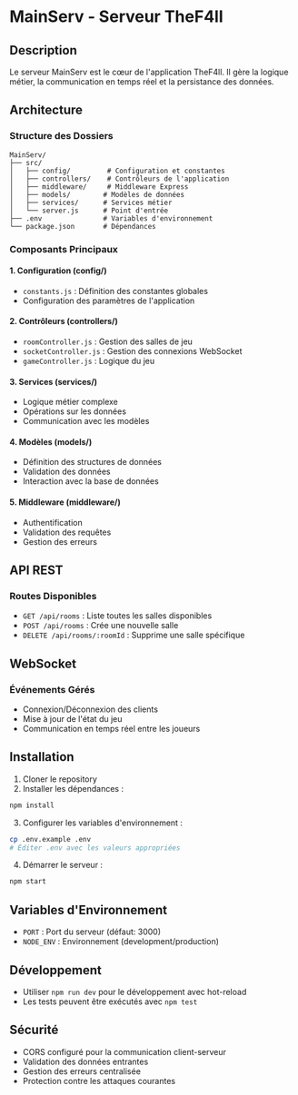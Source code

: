 # MainServ - Serveur TheF4ll

## Description

Le serveur MainServ est le cœur de l'application TheF4ll. Il gère la logique métier, la communication en temps réel et la persistance des données.

## Architecture

### Structure des Dossiers

```
MainServ/
├── src/
│   ├── config/         # Configuration et constantes
│   ├── controllers/    # Contrôleurs de l'application
│   ├── middleware/     # Middleware Express
│   ├── models/        # Modèles de données
│   ├── services/      # Services métier
│   └── server.js      # Point d'entrée
├── .env               # Variables d'environnement
└── package.json       # Dépendances
```

### Composants Principaux

#### 1. Configuration (config/)

- `constants.js` : Définition des constantes globales
- Configuration des paramètres de l'application

#### 2. Contrôleurs (controllers/)

- `roomController.js` : Gestion des salles de jeu
- `socketController.js` : Gestion des connexions WebSocket
- `gameController.js` : Logique du jeu

#### 3. Services (services/)

- Logique métier complexe
- Opérations sur les données
- Communication avec les modèles

#### 4. Modèles (models/)

- Définition des structures de données
- Validation des données
- Interaction avec la base de données

#### 5. Middleware (middleware/)

- Authentification
- Validation des requêtes
- Gestion des erreurs

## API REST

### Routes Disponibles

- `GET /api/rooms` : Liste toutes les salles disponibles
- `POST /api/rooms` : Crée une nouvelle salle
- `DELETE /api/rooms/:roomId` : Supprime une salle spécifique

## WebSocket

### Événements Gérés

- Connexion/Déconnexion des clients
- Mise à jour de l'état du jeu
- Communication en temps réel entre les joueurs

## Installation

1. Cloner le repository
2. Installer les dépendances :

```bash
npm install
```

3. Configurer les variables d'environnement :

```bash
cp .env.example .env
# Éditer .env avec les valeurs appropriées
```

4. Démarrer le serveur :

```bash
npm start
```

## Variables d'Environnement

- `PORT` : Port du serveur (défaut: 3000)
- `NODE_ENV` : Environnement (development/production)

## Développement

- Utiliser `npm run dev` pour le développement avec hot-reload
- Les tests peuvent être exécutés avec `npm test`

## Sécurité

- CORS configuré pour la communication client-serveur
- Validation des données entrantes
- Gestion des erreurs centralisée
- Protection contre les attaques courantes
